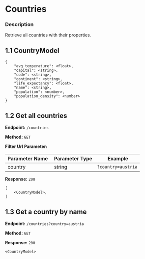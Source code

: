 # Countries

### Description

Retrieve all countries with their properties.

## 1.1 CountryModel

```
{
    "avg_temperature": <float>,
    "capital": <string>,
    "code": <string>,
    "continent": <string>,
    "life_expectancy": <float>,
    "name": <string>,
    "population": <number>,
    "population_density": <number>
}
```

## 1.2 Get all countries

**Endpoint:** `/countries`

**Method:** `GET`

**Filter Url Parameter:**

Parameter Name | Parameter Type | Example
-------------- | -------------- | -------
country | string | `?country=austria`

**Response:** `200`

```
[
    <CountryModel>,
]
```

## 1.3 Get a country by name

**Endpoint:** `/countries?country=austria`

**Method:** `GET`

**Response:** `200`

```
<CountryModel>
```
